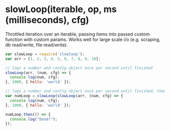 # slowLoop(iterable, op, ms (milliseconds), cfg)

Throttled iteration over an iterable, passing items into passed custom function with custom params.
Works well for large scale i/o (e.g. scraping, db read/write, file read/write).

```javascript
var slowLoop = require('slowloop');
var arr = [1, 2, 3, 4, 5, 6, 7, 8, 9, 10];

// logs a number and config object once per second until finished
slowLoop(arr, (num, cfg) => {
  console.log(num, cfg);
}, 1000, { hello: 'world' });

// logs a number and config object once per second until finished, then... (bluebird)
var numLoop = slowLoop(slowLoop(arr, (num, cfg) => {
  console.log(num, cfg);
}, 1000, { hello: 'world' });

numLoop.then(() => {
  console.log("Done!");
});

```
